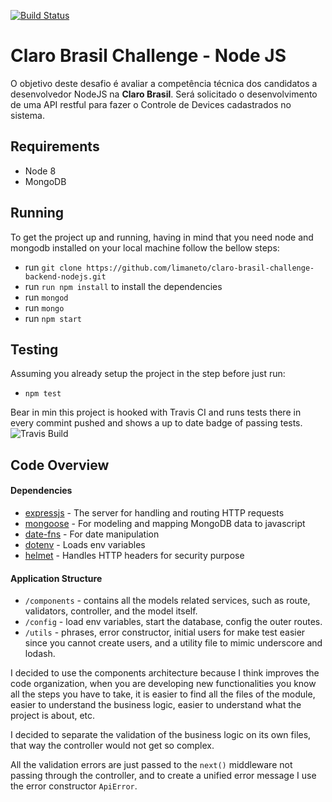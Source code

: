 [![Build Status](https://travis-ci.com/limaneto/claro-brasil-challenge-backend-nodejs.svg?branch=master)](https://travis-ci.com/limaneto/claro-brasil-challenge-backend-nodejs)

Claro Brasil Challenge - Node JS
===================

O objetivo deste desafio é avaliar a competência técnica dos candidatos a desenvolvedor NodeJS na **Claro Brasil**. Será solicitado o desenvolvimento de uma API restful para fazer o Controle de Devices cadastrados no sistema.

## Requirements ##
 - Node 8
 - MongoDB
 
## Running ##
 To get the project up and running, having in mind that you need node and mongodb installed
 on your local machine follow the bellow steps:
  - run ``git clone https://github.com/limaneto/claro-brasil-challenge-backend-nodejs.git``
  - run ``run npm install`` to install the dependencies
  - run ``mongod``
  - run ``mongo``
  - run ``npm start``
  
## Testing ##
  Assuming you already setup the project in the step before just run:
  - ``npm test``
  
  Bear in min this project is hooked with Travis CI and runs tests there in every commint pushed and shows a up to date badge of passing tests.
  <img src="https://docs.google.com/uc?export=download&id=1TsKiC2LvsMhZCVxfFo8t6Ez7590zYgR0" alt="Travis Build"/>
  
## Code Overview ##
  
#### Dependencies ####
- [expressjs](https://github.com/expressjs/express) - The server for handling and routing HTTP requests
- [mongoose](https://github.com/Automattic/mongoose) - For modeling and mapping MongoDB data to javascript
- [date-fns](https://date-fns.org/) - For date manipulation
- [dotenv](https://github.com/motdotla/dotenv) - Loads env variables
- [helmet](https://helmetjs.github.io/) - Handles HTTP headers for security purpose

#### Application Structure
- `/components` - contains all the models related services, such as route, validators, controller, and the model itself.
- `/config` - load env variables, start the database, config the outer routes.
- `/utils` - phrases, error constructor, initial users for make test easier since you cannot create users, and a utility file to mimic underscore and lodash.

I decided to use the components architecture because I think improves the code organization, when you are developing new
functionalities you know all the steps you have to take, it is easier to find all the files of the module,
easier to understand the business logic, easier to understand what the project is about, etc.

I decided to separate the validation of the business logic on its own files, that way the controller would not get so
complex.

All the validation errors are just passed to the ``next()`` middleware not passing through the controller,
and to create a unified error message I use the error constructor ``ApiError``. 
  